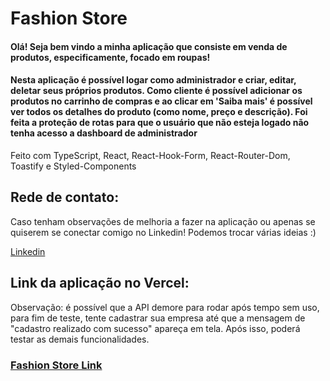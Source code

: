 <h1>Fashion Store</h1>

<h4>Olá! Seja bem vindo a minha aplicação que consiste em venda de produtos, especificamente, focado em roupas!</h4>

<h4>Nesta aplicação é possível logar como administrador e criar, editar, deletar seus próprios produtos. Como cliente é possível adicionar os produtos no carrinho de compras e ao clicar em 'Saiba mais' é possível ver todos os detalhes do produto (como nome, preço e descrição). 
Foi feita a proteção de rotas para que o usuário que não esteja logado não tenha acesso a dashboard de administrador</h4>

<p>Feito com TypeScript, React, React-Hook-Form, React-Router-Dom, Toastify e Styled-Components</p>

<h2>Rede de contato:</h2>
<p>Caso tenham observações de melhoria a fazer na aplicação ou apenas se quiserem se conectar comigo no Linkedin! Podemos trocar várias ideias :)</p>

<a href = "https://www.linkedin.com/in/julianaferreiraribeiro/"> Linkedin </a>


<h2>Link da aplicação no Vercel:</h2>
<p>Observação: é possível que a API demore para rodar após tempo sem uso, para fim de teste, tente cadastrar sua empresa até que a mensagem de "cadastro realizado com sucesso" apareça em tela. Após isso, poderá testar as demais funcionalidades.</p>

<a href = "https://fashions-store.vercel.app/"> 
<h3>Fashion Store Link </h3> </a>
